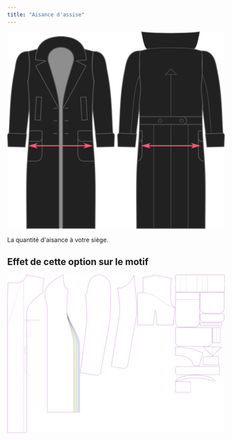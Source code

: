 ```yaml
---
title: "Aisance d'assise"
---
```


![Aisance d'assise](./seatease.svg)

La quantité d'aisance à votre siège.

## Effet de cette option sur le motif

![Cette image montre l'effet de cette option en superposant plusieurs variantes qui ont une valeur différente pour cette option](carlita_seatease_sample.svg "Effet de cette option sur le motif")
